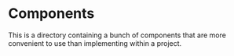 # Components

This is a directory containing a bunch of components that are more convenient to
use than implementing within a project.
